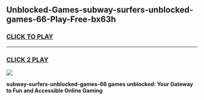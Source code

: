 
## Unblocked-Games-subway-surfers-unblocked-games-66-Play-Free-bx63h
<h3>
<a href="https://premium76.site?title=subway-surfers-unblocked-games-66&ref=23A">CLICK TO PLAY</a></h3>
<hr>

<h3>
<a href="https://premium76.site?title=subway-surfers-unblocked-games-66&ref=23A">CLICK 2 PLAY</a>
  
</h3>

<a href="https://premium76.site?title=subway-surfers-unblocked-games-66&ref=23A"><img src="https://clearcache.store/games.png"></a>


**subway-surfers-unblocked-games-66 games unblocked: Your Gateway to Fun and Accessible Online Gaming**
